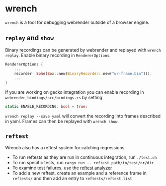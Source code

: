 # wrench

`wrench` is a tool for debugging webrender outside of a browser engine.

## `replay` and `show`

Binary recordings can be generated by webrender and replayed with `wrench replay`. Enable binary recording in `RendererOptions`.

```rust
RendererOptions {
    ...
    recorder: Some(Box::new(BinaryRecorder::new("wr-frame.bin"))),
    ...
}
```

If you are working on gecko integration you can enable recording in `webrender_bindings/src/bindings.rs` by setting

```rust
static ENABLE_RECORDING: bool = true;
```

`wrench replay --save yaml` will convert the recording into frames described in yaml. Frames can then be replayed with `wrench show`.

## `reftest`

Wrench also has a reftest system for catching regressions.
* To run reftests as they are run in continuous integration, run `./test.sh`
* To run specific tests, run `cargo run -- reftest path/to/test/or/dir`
* To examine test failures, use the [reftest analyzer](https://hg.mozilla.org/mozilla-central/raw-file/tip/layout/tools/reftest/reftest-analyzer.xhtml)
* To add a new reftest, create an example and a reference frame in `reftests/` and then add an entry to `reftests/reftest.list`
